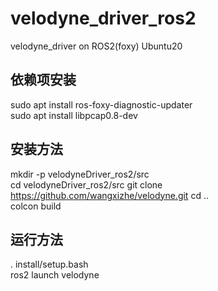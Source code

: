 # velodyne_driver_ros2
velodyne_driver on ROS2(foxy) Ubuntu20 
## 依赖项安装  
sudo apt install ros-foxy-diagnostic-updater  
sudo apt install libpcap0.8-dev  
  
## 安装方法  
mkdir -p velodyneDriver_ros2/src  
cd velodyneDriver_ros2/src
git clone https://github.com/wangxizhe/velodyne.git
cd ..  
colcon build  

## 运行方法  
. install/setup.bash  
ros2 launch velodyne 
